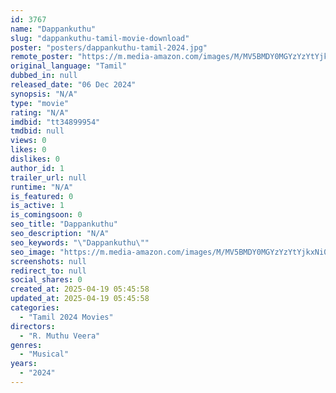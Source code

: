 ```yaml
---
id: 3767
name: "Dappankuthu"
slug: "dappankuthu-tamil-movie-download"
poster: "posters/dappankuthu-tamil-2024.jpg"
remote_poster: "https://m.media-amazon.com/images/M/MV5BMDY0MGYzYzYtYjkxNi00NzcwLTg1MGQtZjllMjczZGIwYThiXkEyXkFqcGc@._V1_SX300.jpg"
original_language: "Tamil"
dubbed_in: null
released_date: "06 Dec 2024"
synopsis: "N/A"
type: "movie"
rating: "N/A"
imdbid: "tt34899954"
tmdbid: null
views: 0
likes: 0
dislikes: 0
author_id: 1
trailer_url: null
runtime: "N/A"
is_featured: 0
is_active: 1
is_comingsoon: 0
seo_title: "Dappankuthu"
seo_description: "N/A"
seo_keywords: "\"Dappankuthu\""
seo_image: "https://m.media-amazon.com/images/M/MV5BMDY0MGYzYzYtYjkxNi00NzcwLTg1MGQtZjllMjczZGIwYThiXkEyXkFqcGc@._V1_SX300.jpg"
screenshots: null
redirect_to: null
social_shares: 0
created_at: 2025-04-19 05:45:58
updated_at: 2025-04-19 05:45:58
categories:
  - "Tamil 2024 Movies"
directors:
  - "R. Muthu Veera"
genres:
  - "Musical"
years:
  - "2024"
---
```

